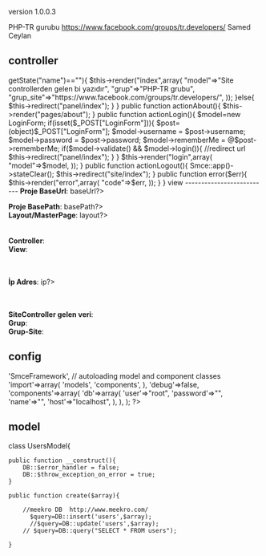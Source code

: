 version 1.0.0.3

PHP-TR gurubu https://www.facebook.com/groups/tr.developers/
Samed Ceylan

controller
--------------------------
<?php

class SiteController extends Smcontroller
{
	
	public $layout='//layouts/column1';


	public function actionIndex(){
		if(Smce::app()->getState("name")==""){
			 
			 $this->render("index",array(
				"model"=>"Site controllerden gelen bi yazıdır",
				"grup"=>"PHP-TR grubu",
				"grup_site"=>"https://www.facebook.com/groups/tr.developers/",
			 ));
			 
		}else{
			$this->redirect("panel/index");
		}
	}
	
	
	public function actionAbout(){
	
		 $this->render("pages/about");
	}
	
	public function actionLogin(){
		$model=new LoginForm;
		
		if(isset($_POST["LoginForm"])){
			$post=(object)$_POST["LoginForm"];
			
			
			$model->username	=	$post->username;
			$model->password	=	$post->password;
			$model->rememberMe	=	@$post->rememberMe;
			
			if($model->validate() && $model->login()){
				
				//redirect url
				$this->redirect("panel/index");
				
			}
		}
		
		$this->render("login",array(
		 	"model"=>$model,
		 ));
		
	}
	
	public function actionLogout(){
		Smce::app()->stateClear();
		$this->redirect("site/index");
	}
	
	
	public function error($err){
		 
		 $this->render("error",array(
		 	"code"=>$err,
		 ));
	}
}

view
--------------------------
<b>Proje BaseUrl</b>: <?PHP echo Smce::app()->baseUrl?> <br />
<b>Proje BasePath</b>: <?PHP echo Smce::app()->basePath?><br />
<b>Layout/MasterPage</b>: <?PHP echo $this->layout?>
<br />
<br />
<br />
<b>Controller</b>: <?PHP echo BASE_CONTROLLER?><br />
<b>View</b>: <?PHP echo BASE_VIEW?>
<br />
<br />
<br />

<b>İp Adres</b>: <?PHP echo Smce::app()->ip?><br />
<br />
<br />

<b>SiteController gelen veri</b>: <?PHP echo $model?><br />
<b>Grup</b>: <?PHP echo $grup?>	<br />
<b>Grup-Site</b>: <?PHP echo $grup_site?>	<br />




config
--------------
	
<?php
	
  
return array(
	'name'=>'SmceFramework',
	
	// autoloading model and component classes
	'import'=>array(
		'models',
		'components',
	),
	
	'debug'=>false,
	
	'components'=>array(
		'db'=>array(
			'user'=>"root",
			'password'=>"",
			'name'=>"",
			'host'=>"localhost",
		),
	),
);


?>
	
	
model
---------------
	
	
class UsersModel{ 

	public function __construct(){
		DB::$error_handler = false;
		DB::$throw_exception_on_error = true;
	}
	
	public function create($array){
		
	    //meekro DB  http://www.meekro.com/
		  $query=DB::insert('users',$array);
		  //$query=DB::update('users',$array);
	    // $query=DB::query("SELECT * FROM users");
		
	}
	
	
